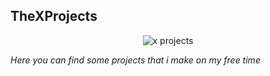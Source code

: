 ## TheXProjects



<div align="center">

<img src="https://komarev.com/ghpvc/?username=TheXProjects" alt="x projects"/>

</div>

*Here you can find some projects that i make on my free time*

<br>

